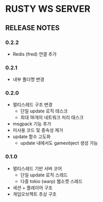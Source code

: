# RUSTY WS SERVER

## RELEASE NOTES

### 0.2.2

- Redis (fred) 연결 추가

### 0.2.1

- 내부 폴더명 변경

### 0.2.0

- 멀티스레드 구조 변경
  - 단일 update 로직 태스크
  - 최대 16개의 네트워크 처리 태스크
- msgpack 기능 추가
- 미사용 코드 및 종속성 제거
- update 함수 고도화
  - update 내에서도 gameobject 생성 가능

### 0.1.0

- 멀티스레드 기반 서버 코어
  - 단일 update 로직 스레드
  - 다중 tokio (warp) 웹소켓 스레드
- 세션 + 플레이어 구조
- 게임오브젝트 추상 구조
